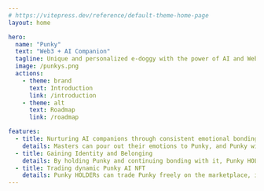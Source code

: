```yaml
---
# https://vitepress.dev/reference/default-theme-home-page
layout: home

hero:
  name: "Punky"
  text: "Web3 + AI Companion"
  tagline: Unique and personalized e-doggy with the power of AI and Web3
  image: /punkys.png
  actions:
    - theme: brand
      text: Introduction
      link: /introduction
    - theme: alt
      text: Roadmap
      link: /roadmap

features:
  - title: Nurturing AI companions through consistent emotional bonding
    details: Masters can pour out their emotions to Punky, and Punky will reply and comfort its master.
  - title: Gaining Identity and Belonging
    details: By holding Punky and continuing bonding with it, Punky HOLDER naturally fits into the punky community, a family filled with caring and love.
  - title: Trading dynamic Punky AI NFT
    details: Punky HOLDERs can trade Punky freely on the marketplace, in part or in whole.
---
```

